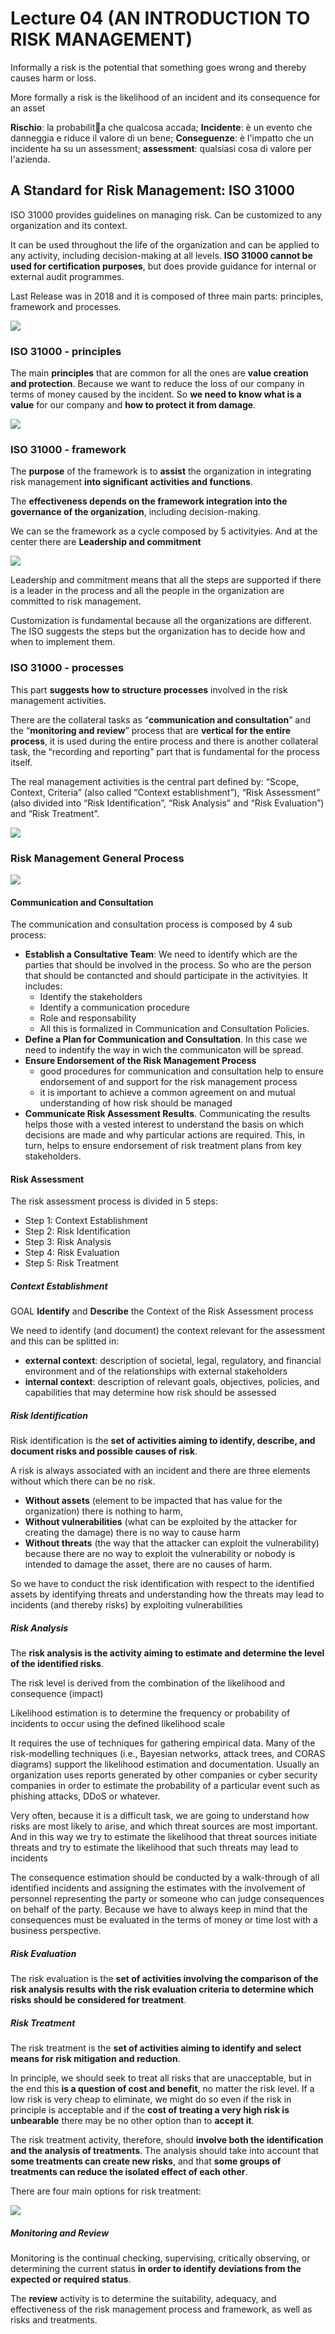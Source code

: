 # Lecture 04 (AN INTRODUCTION TO RISK MANAGEMENT)

Informally a risk is the potential that something goes wrong and thereby causes harm or loss.

More formally a risk is the likelihood of an incident and its consequence for an asset

**Rischio**: la probabilita che qualcosa accada;
**Incidente**: è un evento che danneggia e riduce il valore di un bene;
**Conseguenze**: è l'impatto che un incidente ha su un assessment;
**assessment**: qualsiasi cosa di valore per l'azienda.

## A Standard for Risk Management: ISO 31000

ISO 31000 provides guidelines on managing risk. Can be customized to any organization and its context. 

It can be used throughout the life of the organization and can be applied to any activity, including decision-making at all levels. **ISO 31000 cannot be used for certification purposes**, but does provide guidance for internal or external audit programmes.

Last Release was in 2018 and it is composed of three main parts: principles, framework and processes.

![](img/iso31000_top_view.png)

### ISO 31000 - principles

The main **principles** that are common for all the ones are **value creation and protection**. Because we want to reduce the loss of our company in terms of money caused by the incident. So **we need to know what is a value** for our company and **how to protect it from damage**.

![](img/iso31000_principles.png)

### ISO 31000 - framework

The **purpose** of the framework is to **assist** the organization in integrating risk management **into significant activities and functions**. 

The **effectiveness depends on the framework integration into the governance of the organization**, including decision-making.

We can se the framework as a cycle composed by 5 activityies.
And at the center there are **Leadership and commitment**

![](img/iso31000_framework.png)

Leadership and commitment means that all the steps are supported if there is a leader in the process and all the people in the organization are committed to risk management.

Customization is fundamental because all the organizations are different. The ISO suggests the steps but the organization has to decide how and when to implement them.

### ISO 31000 - processes

This part **suggests how to structure processes** involved in the risk management activities.

There are the collateral tasks as “**communication and consultation**” and the “**monitoring and review**” process that are **vertical for the entire process**, it is used during the entire process and there is another collateral task, the “recording and reporting” part that is fundamental for the process itself.

The real management activities is the central part defined by: “Scope, Context, Criteria” (also called “Context establishment”), “Risk Assessment” (also divided into “Risk Identification”, “Risk Analysis” and “Risk Evaluation”) and “Risk Treatment”.

![](img/iso31000_process.png)

### Risk Management General Process

![](img/risk_management_gen_proc.png)

#### Communication and Consultation
The communication and consultation process is composed by 4 sub process:
- **Establish a Consultative Team**: We need to identify which are the parties that should be involved in the process. So who are the person that should be contancted and should participate in the activityies. It includes:
  - Identify the stakeholders
  - Identify a communication procedure 
  - Role and responsability
  - All this is formalized in Communication and Consultation Policies.  
- **Define a Plan for Communication and Consultation**. In this case we need to indentify the way in wich the communicaton will be spread.
- **Ensure Endorsement of the Risk Management Process**
  - good procedures for communication and consultation help to ensure endorsement of and support for the risk management process
  - it is important to achieve a common agreement on and mutual understanding of how risk should be managed
- **Communicate Risk Assessment Results**. Communicating the results helps those with a vested interest to understand the basis on which decisions are made and why particular actions are required. This, in turn, helps to ensure endorsement of risk treatment plans from key stakeholders.

#### Risk Assessment
The risk assessment process is divided in 5 steps:

- Step 1: Context Establishment
- Step 2: Risk Identification
- Step 3: Risk Analysis
- Step 4: Risk Evaluation
- Step 5: Risk Treatment

##### Context Establishment 
GOAL **Identify** and **Describe** the Context of the Risk Assessment process

We need to identify (and document) the context relevant for the assessment and this can be splitted in:
- **external context**: description of societal, legal, regulatory, and financial environment and of the relationships with external stakeholders
- **internal context**: description of relevant goals, objectives, policies, and capabilities that may determine how risk should be assessed

##### Risk Identification

Risk identification is the **set of activities aiming to identify, describe, and document risks and possible causes of risk**.

A risk is always associated with an incident and there are three elements without which there can be no risk.

- **Without assets** (element to be impacted that has value for the organization) there is nothing to harm, 
- **Without vulnerabilities** (what can be exploited by the attacker for creating the damage) there is no way to cause harm 
- **Without threats** (the way that the attacker can exploit the vulnerability) because there are no way to exploit the vulnerability or nobody is intended to damage the asset, there are no causes of harm.

So we have to conduct the risk identification with respect to the identified assets by identifying threats and understanding how the threats may lead to incidents (and thereby risks) by exploiting vulnerabilities

##### Risk Analysis

The **risk analysis is the activity aiming to estimate and determine the level of the identified risks**.

The risk level is derived from the combination of the likelihood and consequence (impact)

Likelihood estimation is to determine the frequency or probability of incidents to occur using the defined likelihood scale

It requires the use of techniques for gathering empirical data. Many of the risk-modelling techniques (i.e., Bayesian networks, attack trees, and CORAS diagrams) support the likelihood estimation and documentation. Usually an organization uses reports generated by other companies or cyber security companies in order to estimate the probability of a particular event such as phishing attacks, DDoS or whatever.

Very often, because it is a difficult task, we are going to understand how risks are most likely to arise, and which threat sources are most important. And in this way we try to estimate the likelihood that threat sources initiate threats and try to estimate the likelihood that such threats may lead to incidents

The consequence estimation should be conducted by a walk-through of all identified incidents and assigning the estimates with the involvement of personnel representing the party or someone who can judge consequences on behalf of the party. Because we have to always keep in mind that the consequences must be evaluated in the terms of money or time lost with a business perspective.

##### Risk Evaluation
The risk evaluation is the **set of activities involving the comparison of the risk analysis results with the risk evaluation criteria to determine which risks should be considered for treatment**.

##### Risk Treatment
The risk treatment is the **set of activities aiming to identify and select means for risk mitigation and reduction**.

In principle, we should seek to treat all risks that are unacceptable, but in the end this **is a question of cost and benefit**, no matter the risk level. If a low risk is very cheap to eliminate, we might do so even if the risk in principle is acceptable and if the **cost of treating a very high risk is unbearable** there may be no other option than to **accept it**.

The risk treatment activity, therefore, should **involve both the identification and the analysis of treatments**. The analysis should take into account that **some treatments can create new risks**, and that **some groups of treatments can reduce the isolated effect of each other**.

There are four main options for risk treatment:

![](img/risk_threat_option.png)

##### Monitoring and Review

Monitoring is the continual checking, supervising, critically observing, or determining the current status **in order to identify deviations from the expected or required status**.

The **review** activity is to determine the suitability, adequacy, and effectiveness of the risk management process and framework, as well as risks and treatments.